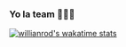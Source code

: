 ### Yo la team 👋👋👋
[![willianrod's wakatime stats](https://github-readme-stats.vercel.app/api/wakatime?username=@Ayhan)](https://github.com/anuraghazra/github-readme-stats)
<!--
**RenNatchez/RenNatchez** is a ✨ _special_ ✨ repository because its `README.md` (this file) appears on your GitHub profile.

Here are some ideas to get you started:

- 🔭 I’m currently working on ...
- 🌱 I’m currently learning ...
- 👯 I’m looking to collaborate on ...
- 🤔 I’m looking for help with ...
- 💬 Ask me about ...
- 📫 How to reach me: ...
- 😄 Pronouns: ...
- ⚡ Fun fact: ...
-->
